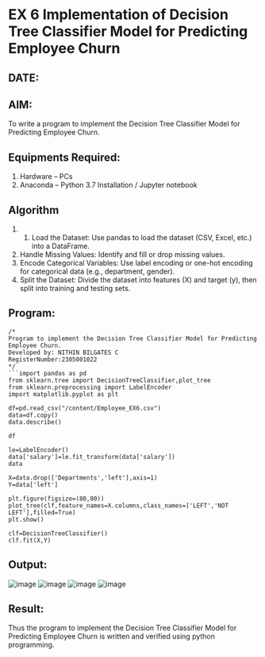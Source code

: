 # EX 6 Implementation of Decision Tree Classifier Model for Predicting Employee Churn
## DATE:
## AIM:
To write a program to implement the Decision Tree Classifier Model for Predicting Employee Churn.

## Equipments Required:
1. Hardware – PCs
2. Anaconda – Python 3.7 Installation / Jupyter notebook

## Algorithm
1. 1. Load the Dataset: Use pandas to load the dataset (CSV, Excel, etc.) into a DataFrame.
2. Handle Missing Values: Identify and fill or drop missing values.
3. Encode Categorical Variables: Use label encoding or one-hot encoding for categorical data (e.g., department, gender).
4. Split the Dataset: Divide the dataset into features (X) and target (y), then split into training and testing sets.

## Program:
```
/*
Program to implement the Decision Tree Classifier Model for Predicting Employee Churn.
Developed by: NITHIN BILGATES C
RegisterNumber:2305001022  
*/
```import pandas as pd
from sklearn.tree import DecisionTreeClassifier,plot_tree
from sklearn.preprocessing import LabelEncoder
import matplotlib.pyplot as plt

df=pd.read_csv("/content/Employee_EX6.csv")
data=df.copy()
data.describe()

df

le=LabelEncoder()
data['salary']=le.fit_transform(data['salary'])
data

X=data.drop(['Departments','left'],axis=1)
Y=data['left']

plt.figure(figsize=(80,80))
plot_tree(clf,feature_names=X.columns,class_names=['LEFT','NOT LEFT'],filled=True)
plt.show()

clf=DecisionTreeClassifier()
clf.fit(X,Y)

```
## Output:
![image](https://github.com/user-attachments/assets/5199a8f4-7a52-40f8-bf4a-b9679d9d9ccd)
![image](https://github.com/user-attachments/assets/fa44fbc9-068b-4784-b51f-7d862b6f78d5)
![image](https://github.com/user-attachments/assets/bd7bf0aa-43d7-4f0f-9e38-ca754bdd6d21)
![image](https://github.com/user-attachments/assets/e976144d-b5b2-4df2-a9ba-0eb347f7b9ec)



## Result:
Thus the program to implement the  Decision Tree Classifier Model for Predicting Employee Churn is written and verified using python programming.
